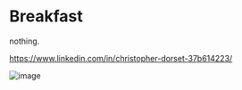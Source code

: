 # Breakfast
nothing.

https://www.linkedin.com/in/christopher-dorset-37b614223/

![image](https://user-images.githubusercontent.com/91534130/145369383-01d06765-4db1-4531-accc-7bbad2328ae7.png)

